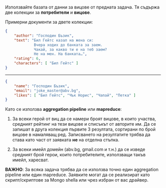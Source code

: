 Използвайте базата от данни за вицове от предната задача. Тя съдържа две
колекции ­за **потребители** и **вицове**.

Примерни документи за двете колекции:

```json
{
	"author": "Господин Бъзик",
	"text": "Бил Гейтс казал на жена си:
			­ Вчера ходих до банката за заем.
			­ Чакай, за какво ти е на теб заем?
			­ Не на мен. На банката…",
	"rating": 6,
	"characters": [ "Бил Гейтс" ]
}
```
----
```json
{
	"name": "Господин Бъзик",
	"email": "joke_master@abv.bg",
	"likes": [ "Бил Гейтс", "Чък Норис", "Чапай", "Петка" ]
}
```
Като се използва **aggregation pipeline** или **map­reduce**:

1. За всеки герой от виц да се намери броят вицове, в които участва, средният
рейтинг на тези вицове и списъкът от авторите им. Да се запишат в друга колекция
 първите 3 резултата, сортирани по брой вицове в намаляващ ред. Записването на
 резултатите трябва да става като част от заявката **­не** на отделна стъпка.

2. За всеки имейл домейн (abv.bg, gmail.com и т.н.) да се изведе средният брой
герои, които потребителите, използващи такъв имейл, харесват.


**ВАЖНО**: За всяка задача трябва да се използва точно един aggregation pipeline
или един map­reduce. Заявките могат да се реализират като скрипт/скриптове за
Mongo shell­a или чрез избран от вас драйвер.
